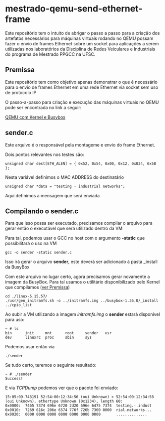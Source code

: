 # mestrado-qemu-send-ethernet-frame

Este repositório tem o intuito de abrigar o passo a passo para a criação dos artefatos necessários para máquinas virtuais rodando no QEMU possam fazer o envio de frames Ethernet sobre um socket para aplicações a serem utilizadas nos laboratórios da Disciplina de Redes Veiculares e Industriais do programa de Mestrado PPGCC na UFSC.

## Premissa

Este repositório tem como objetivo apenas demonstrar o que é necessário para o envio de frames Ethernet em uma rede Ethernet via socket sem uso de protocolo IP

O passo-a-passo para criação e execução das máquinas virtuais no QEMU pode ser encontrada no link a seguir:

[QEMU com Kernel e Busybox](https://github.com/JoeVogel/mestrado-qemu-kernel-busybox)

## sender.c

Este arquivo é o responsável pela montageme e envio do frame Ethernet.

Dois pontos relevantes nos testes são:

	unsigned char dest[ETH_ALEN] = { 0x52, 0x54, 0x00, 0x12, 0x034, 0x58 };

Nesta variável definimos o MAC ADDRESS do destinatário

	unsigned char *data = "testing - industrial networks";

Aqui definimos a mensagem que será enviada

## Compilando o sender.c

Para que isso possa ser executado, precisamos compilar o arquivo para gerar então o executável que será utilizado dentro da VM

Para tal, podemos usar o GCC no host com o argumento **-static** que possibilitará o uso na VM

	gcc -o sender -static sender.c

Isso irá gerar o arquivo **sender**, este deverá ser adicionado à pasta _install da BusyBox 

Com este arquivo no lugar certo, agora precisamos gerar novamente a imagem da BusyBox. Para tal usamos o utilitário disponibilizado pelo Kernel que compilamos ([ver Premissa](#premissa))

	cd ./linux-5.15.57/
	./usr/gen_initramfs.sh -o ../initramfs.img ../busybox-1.36.0/_install ../cpio_list

Ao subir a VM utilizando a imagem *initramfs.img* o **sender** estará disponível para uso:

	~ # ls
	bin      init     mnt      root     sender   usr
	dev      linuxrc  proc     sbin     sys

Podemos usar então via

	./sender

Se tudo certo, teremos o seguinte resultado:

	~ # ./sender
	Success!

E via *TCPDump* podemos ver que o pacote foi enviado:

	15:05:09.743191 52:54:00:12:34:56 (oui Unknown) > 52:54:00:12:34:58 (oui Unknown), ethertype Unknown (0x1234), length 60: 
	0x0000:  7465 7374 696e 6720 2d20 696e 6475 7374  testing.-.indust
	0x0010:  7269 616c 206e 6574 776f 726b 7300 0000  rial.networks...
	0x0020:  0000 0000 0000 0000 0000 0000 0000       ..............